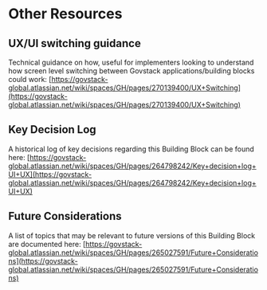 # Other Resources

## UX/UI switching guidance

Technical guidance on how, useful for implementers looking to understand how screen level switching between Govstack applications/building blocks could work: [https://govstack-global.atlassian.net/wiki/spaces/GH/pages/270139400/UX+Switching](https://govstack-global.atlassian.net/wiki/spaces/GH/pages/270139400/UX+Switching)

## Key Decision Log

A historical log of key decisions regarding this Building Block can be found here: [https://govstack-global.atlassian.net/wiki/spaces/GH/pages/264798242/Key+decision+log+UI+UX](https://govstack-global.atlassian.net/wiki/spaces/GH/pages/264798242/Key+decision+log+UI+UX)

## Future Considerations

A list of topics that may be relevant to future versions of this Building Block are documented here: [https://govstack-global.atlassian.net/wiki/spaces/GH/pages/265027591/Future+Considerations](https://govstack-global.atlassian.net/wiki/spaces/GH/pages/265027591/Future+Considerations)
